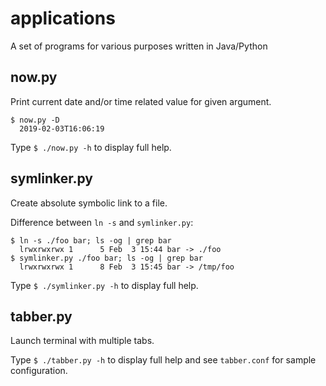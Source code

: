 # applications

A set of programs for various purposes written in Java/Python

## now.py

Print current date and/or time related value for given argument.

```
$ now.py -D
  2019-02-03T16:06:19
```

Type `$ ./now.py -h` to display full help.

## symlinker.py

Create absolute symbolic link to a file.

Difference between `ln -s` and `symlinker.py`:
```
$ ln -s ./foo bar; ls -og | grep bar
  lrwxrwxrwx 1      5 Feb  3 15:44 bar -> ./foo
$ symlinker.py ./foo bar; ls -og | grep bar
  lrwxrwxrwx 1      8 Feb  3 15:45 bar -> /tmp/foo
```

Type `$ ./symlinker.py -h` to display full help.

## tabber.py

Launch terminal with multiple tabs.

Type `$ ./tabber.py -h` to display full help and see `tabber.conf` for sample configuration.
